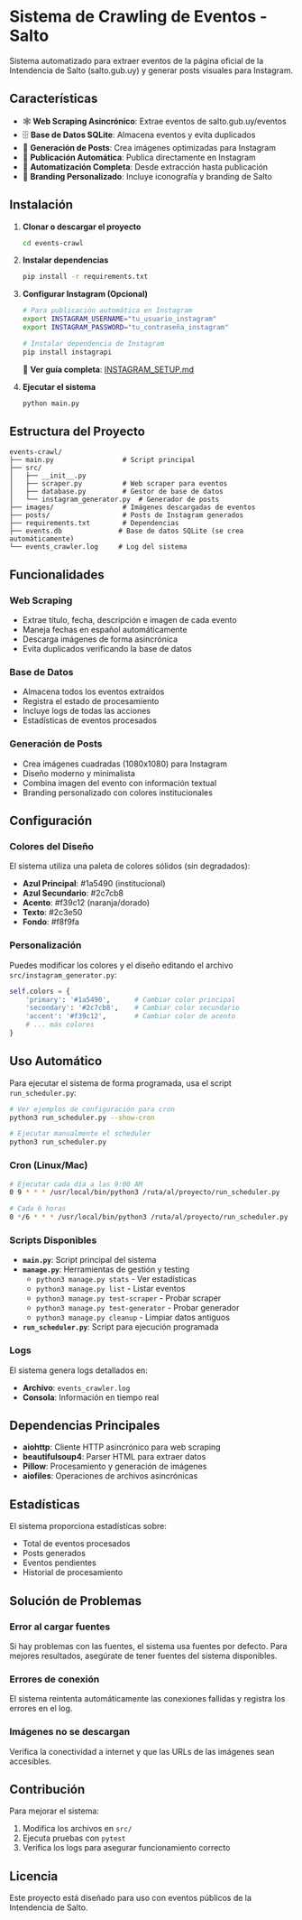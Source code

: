 # Sistema de Crawling de Eventos - Salto

Sistema automatizado para extraer eventos de la página oficial de la Intendencia de Salto (salto.gub.uy) y generar posts visuales para Instagram.

## Características

- 🕸️ **Web Scraping Asincrónico**: Extrae eventos de salto.gub.uy/eventos
- 🗄️ **Base de Datos SQLite**: Almacena eventos y evita duplicados
- 🎨 **Generación de Posts**: Crea imágenes optimizadas para Instagram
- 📱 **Publicación Automática**: Publica directamente en Instagram
- 🤖 **Automatización Completa**: Desde extracción hasta publicación
- 🌙 **Branding Personalizado**: Incluye iconografía y branding de Salto

## Instalación

1. **Clonar o descargar el proyecto**
   ```bash
   cd events-crawl
   ```

2. **Instalar dependencias**
   ```bash
   pip install -r requirements.txt
   ```

3. **Configurar Instagram (Opcional)**
   ```bash
   # Para publicación automática en Instagram
   export INSTAGRAM_USERNAME="tu_usuario_instagram"
   export INSTAGRAM_PASSWORD="tu_contraseña_instagram"
   
   # Instalar dependencia de Instagram
   pip install instagrapi
   ```
   
   📖 **Ver guía completa**: [INSTAGRAM_SETUP.md](INSTAGRAM_SETUP.md)

4. **Ejecutar el sistema**
   ```bash
   python main.py
   ```

## Estructura del Proyecto

```
events-crawl/
├── main.py                 # Script principal
├── src/
│   ├── __init__.py
│   ├── scraper.py          # Web scraper para eventos
│   ├── database.py         # Gestor de base de datos
│   └── instagram_generator.py  # Generador de posts
├── images/                 # Imágenes descargadas de eventos
├── posts/                  # Posts de Instagram generados
├── requirements.txt        # Dependencias
├── events.db              # Base de datos SQLite (se crea automáticamente)
└── events_crawler.log     # Log del sistema
```

## Funcionalidades

### Web Scraping
- Extrae título, fecha, descripción e imagen de cada evento
- Maneja fechas en español automáticamente
- Descarga imágenes de forma asincrónica
- Evita duplicados verificando la base de datos

### Base de Datos
- Almacena todos los eventos extraídos
- Registra el estado de procesamiento
- Incluye logs de todas las acciones
- Estadísticas de eventos procesados

### Generación de Posts
- Crea imágenes cuadradas (1080x1080) para Instagram
- Diseño moderno y minimalista
- Combina imagen del evento con información textual
- Branding personalizado con colores institucionales

## Configuración

### Colores del Diseño
El sistema utiliza una paleta de colores sólidos (sin degradados):
- **Azul Principal**: #1a5490 (institucional)
- **Azul Secundario**: #2c7cb8
- **Acento**: #f39c12 (naranja/dorado)
- **Texto**: #2c3e50
- **Fondo**: #f8f9fa

### Personalización
Puedes modificar los colores y el diseño editando el archivo `src/instagram_generator.py`:

```python
self.colors = {
    'primary': '#1a5490',      # Cambiar color principal
    'secondary': '#2c7cb8',    # Cambiar color secundario
    'accent': '#f39c12',       # Cambiar color de acento
    # ... más colores
}
```

## Uso Automático

Para ejecutar el sistema de forma programada, usa el script `run_scheduler.py`:

```bash
# Ver ejemplos de configuración para cron
python3 run_scheduler.py --show-cron

# Ejecutar manualmente el scheduler
python3 run_scheduler.py
```

### Cron (Linux/Mac)
```bash
# Ejecutar cada día a las 9:00 AM
0 9 * * * /usr/local/bin/python3 /ruta/al/proyecto/run_scheduler.py

# Cada 6 horas
0 */6 * * * /usr/local/bin/python3 /ruta/al/proyecto/run_scheduler.py
```

### Scripts Disponibles

- **`main.py`**: Script principal del sistema
- **`manage.py`**: Herramientas de gestión y testing
  - `python3 manage.py stats` - Ver estadísticas
  - `python3 manage.py list` - Listar eventos
  - `python3 manage.py test-scraper` - Probar scraper
  - `python3 manage.py test-generator` - Probar generador
  - `python3 manage.py cleanup` - Limpiar datos antiguos
- **`run_scheduler.py`**: Script para ejecución programada

### Logs

El sistema genera logs detallados en:
- **Archivo**: `events_crawler.log`
- **Consola**: Información en tiempo real

## Dependencias Principales

- **aiohttp**: Cliente HTTP asincrónico para web scraping
- **beautifulsoup4**: Parser HTML para extraer datos
- **Pillow**: Procesamiento y generación de imágenes
- **aiofiles**: Operaciones de archivos asincrónicas

## Estadísticas

El sistema proporciona estadísticas sobre:
- Total de eventos procesados
- Posts generados
- Eventos pendientes
- Historial de procesamiento

## Solución de Problemas

### Error al cargar fuentes
Si hay problemas con las fuentes, el sistema usa fuentes por defecto. Para mejores resultados, asegúrate de tener fuentes del sistema disponibles.

### Errores de conexión
El sistema reintenta automáticamente las conexiones fallidas y registra los errores en el log.

### Imágenes no se descargan
Verifica la conectividad a internet y que las URLs de las imágenes sean accesibles.

## Contribución

Para mejorar el sistema:
1. Modifica los archivos en `src/`
2. Ejecuta pruebas con `pytest`
3. Verifica los logs para asegurar funcionamiento correcto

## Licencia

Este proyecto está diseñado para uso con eventos públicos de la Intendencia de Salto.
